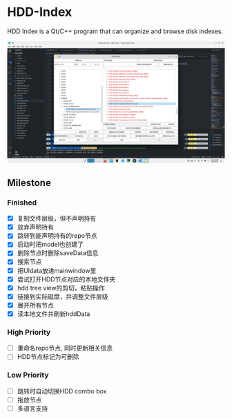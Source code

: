 # HDD-Index

HDD Index is a Qt/C++ program that can organize and browse disk indexes.

![program](screenshots/屏幕截图_20241208_204308.jpg)

## Milestone

### Finished

- [x] 复制文件层级，但不声明持有
- [x] 放弃声明持有
- [x] 跳转到能声明持有的repo节点
- [x] 启动时把model也创建了
- [x] 删除节点时删除saveData信息
- [x] 搜索节点
- [x] 把UIdata放进mainwindow里
- [x] 尝试打开HDD节点对应的本地文件夹
- [x] hdd tree view的剪切，粘贴操作
- [x] 链接到实际磁盘，并调整文件层级
- [x] 展开所有节点
- [x] 读本地文件并刷新hddData

### High Priority

- [ ] 重命名repo节点, 同时更新相关信息
- [ ] HDD节点标记为可删除

### Low Priority

- [ ] 跳转时自动切换HDD combo box
- [ ] 拖放节点
- [ ] 多语言支持
